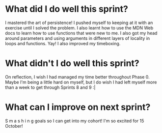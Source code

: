 # What did I do well this sprint?
I mastered the art of persistence! I pushed myself to keeping at it with an exercise until I solved the problem. I also learnt how to use the MDN Web docs to learn how to use functions that were new to me. I also got my head around parameters and using arguments in different layers of locality in loops and functions. Yay! I also improved my timeboxing.

# What didn't I do well this sprint?
On reflection, I wish I had managed my time better throughout Phase 0. Maybe I'm being a little hard on myself, but I do wish I had left myself more than a week to get through Sprints 8 and 9 :|

# What can I improve on next sprint?
S m a s h i n g goals so I can get into my cohort! I'm so excited for 15 October!
